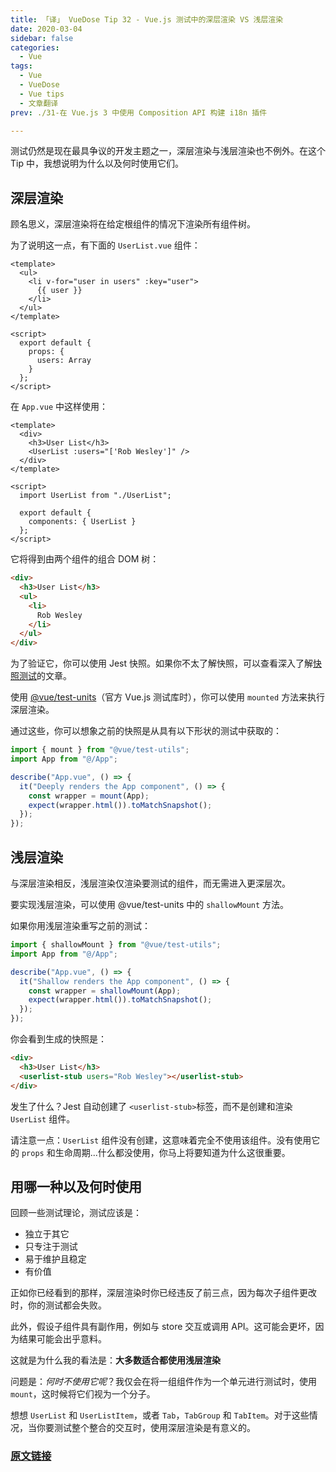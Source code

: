 ```yaml
---
title: 「译」 VueDose Tip 32 - Vue.js 测试中的深层渲染 VS 浅层渲染
date: 2020-03-04
sidebar: false
categories:
  - Vue
tags:
  - Vue
  - VueDose
  - Vue tips
  - 文章翻译
prev: ./31-在 Vue.js 3 中使用 Composition API 构建 i18n 插件

---
```


测试仍然是现在最具争议的开发主题之一，深层渲染与浅层渲染也不例外。在这个 Tip 中，我想说明为什么以及何时使用它们。

## 深层渲染

顾名思义，深层渲染将在给定根组件的情况下渲染所有组件树。

为了说明这一点，有下面的 `UserList.vue` 组件：

```vue
<template>
  <ul>
    <li v-for="user in users" :key="user">
      {{ user }}
    </li>
  </ul>
</template>

<script>
  export default {
    props: {
      users: Array
    }
  };
</script>
```

在 `App.vue` 中这样使用：

```vue
<template>
  <div>
    <h3>User List</h3>
    <UserList :users="['Rob Wesley']" />
  </div>
</template>

<script>
  import UserList from "./UserList";

  export default {
    components: { UserList }
  };
</script>
```

它将得到由两个组件的组合 DOM 树：

```html
<div>
  <h3>User List</h3>
  <ul>
    <li>
      Rob Wesley
    </li>
  </ul>
</div>
```

为了验证它，你可以使用 Jest 快照。如果你不太了解快照，可以查看深入了解[快照测试](/articles/Vue/VueDose/9-快照测试（Snapshot%20Testing）在%20Vue.js%20中的威力)的文章。

使用 [@vue/test-units](https://vue-test-utils.vuejs.org/)（官方 Vue.js 测试库时），你可以使用 `mounted` 方法来执行深层渲染。

通过这些，你可以想象之前的快照是从具有以下形状的测试中获取的：

```js
import { mount } from "@vue/test-utils";
import App from "@/App";

describe("App.vue", () => {
  it("Deeply renders the App component", () => {
    const wrapper = mount(App);
    expect(wrapper.html()).toMatchSnapshot();
  });
});
```

## 浅层渲染

与深层渲染相反，浅层渲染仅渲染要测试的组件，而无需进入更深层次。

要实现浅层渲染，可以使用 @vue/test-units 中的 `shallowMount` 方法。

如果你用浅层渲染重写之前的测试：

```js
import { shallowMount } from "@vue/test-utils";
import App from "@/App";

describe("App.vue", () => {
  it("Shallow renders the App component", () => {
    const wrapper = shallowMount(App);
    expect(wrapper.html()).toMatchSnapshot();
  });
});
```

你会看到生成的快照是：

```html
<div>
  <h3>User List</h3>
  <userlist-stub users="Rob Wesley"></userlist-stub>
</div>
```

发生了什么？Jest 自动创建了 `<userlist-stub>`标签，而不是创建和渲染 `UserList` 组件。

请注意一点：`UserList` 组件没有创建，这意味着完全不使用该组件。没有使用它的 `props` 和生命周期...什么都没使用，你马上将要知道为什么这很重要。

## 用哪一种以及何时使用

回顾一些测试理论，测试应该是：

- 独立于其它
- 只专注于测试
- 易于维护且稳定
- 有价值

正如你已经看到的那样，深层渲染时你已经违反了前三点，因为每次子组件更改时，你的测试都会失败。

此外，假设子组件具有副作用，例如与 store 交互或调用 API。这可能会更坏，因为结果可能会出乎意料。

这就是为什么我的看法是：**大多数适合都使用浅层渲染**

问题是：*何时不使用它呢*？我仅会在将一组组件作为一个单元进行测试时，使用 `mount`，这时候将它们视为一个分子。

想想 `UserList` 和 `UserListItem`，或者 `Tab`，`TabGroup` 和 `TabItem`。对于这些情况，当你要测试整个整合的交互时，使用深层渲染是有意义的。

### [原文链接](https://vuedose.tips/tips/deep-vs-shallow-rendering-in-vuejs-tests)
